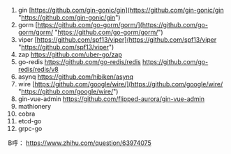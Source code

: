 1. gin [https://github.com/gin-gonic/gin](https://github.com/gin-gonic/gin "https://github.com/gin-gonic/gin")
2. gorm [https://github.com/go-gorm/gorm/](https://github.com/go-gorm/gorm/ "https://github.com/go-gorm/gorm/")
3. viper [https://github.com/spf13/viper](https://github.com/spf13/viper "https://github.com/spf13/viper")
4. zap https://github.com/uber-go/zap
5. go-redis https://github.com/go-redis/redis https://github.com/go-redis/redis/v8
6. asynq https://github.com/hibiken/asynq
7. wire [https://github.com/google/wire/](https://github.com/google/wire/ "https://github.com/google/wire/")
8. gin-vue-admin https://github.com/flipped-aurora/gin-vue-admin
9. mathionery
10. cobra
11. etcd-go
12. grpc-go

B呼：
https://www.zhihu.com/question/63974075
